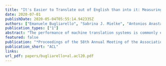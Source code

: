 ```yaml
---
title: "It's Easier to Translate out of English than into it: Measuring Neural Translation Difficulty by Cross-Mutual Information"
date: 2020-07-01
publishDate: 2020-05-04T05:55:14.942335Z
authors: ["Emanuele Bugliarello", "Sabrina J. Mielke", "Antonios Anastasopoulos", "Ryan Cotterell", "Naoaki Okazaki"]
publication_types: ["1"]
abstract: "The performance of machine translation systems is commonly evaluated in terms of BLEU scores (Papineni et al., 2002). However, due to its asymmetric formulation, BLEU does not allow an assessment of which translation directions are more difficult to model. In this paper, we propose a symmetric, information-theoretic measure based on mutual information, that allows us to properly evaluate the difficulty of generating text in the target language by removing the effect of the difficulty of the language modelling component. We then present the first systematic and controlled study of cross-lingual translation difficulties using modern state-of-the-art systems."
featured: false
publication: "*Proceedings of the 58th Annual Meeting of the Association for Computational Linguistics*"
publication_short: "ACL"
links:
url_pdf: papers/bugliarello+al.acl20.pdf
---
```


